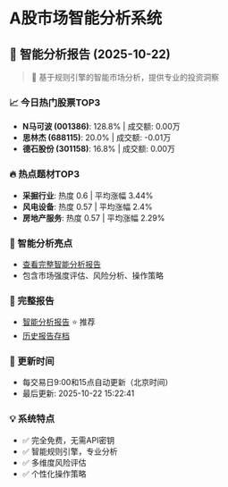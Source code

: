 # A股市场智能分析系统

## 🤖 智能分析报告 (2025-10-22)

> 🚀 基于规则引擎的智能市场分析，提供专业的投资洞察

### 📈 今日热门股票TOP3
- **N马可波 (001386)**: 128.8% | 成交额: 0.00万
- **思林杰 (688115)**: 20.0% | 成交额: -0.01万
- **德石股份 (301158)**: 16.8% | 成交额: 0.00万

### 🔥 热点题材TOP3
- **采掘行业**: 热度 0.6 | 平均涨幅 3.44%
- **风电设备**: 热度 0.57 | 平均涨幅 2.4%
- **房地产服务**: 热度 0.57 | 平均涨幅 2.29%

### 🤖 智能分析亮点
- [查看完整智能分析报告](reports/enhanced_report_2025-10-22.md)
- 包含市场强度评估、风险分析、操作策略

### 📄 完整报告
- [智能分析报告](reports/enhanced_report_2025-10-22.md) ⭐ 推荐
- [历史报告存档](reports/)

### 🔄 更新时间
- 每交易日9:00和15点自动更新（北京时间）
- 最后更新: 2025-10-22 15:22:41

### 💡 系统特点
- ✅ 完全免费，无需API密钥
- ✅ 智能规则引擎，专业分析
- ✅ 多维度风险评估
- ✅ 个性化操作策略
